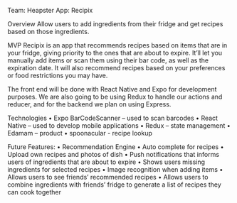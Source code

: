 Team: Heapster App: Recipix

Overview Allow users to add ingredients from their fridge and get recipes based on those ingredients.

MVP Recipix is an app that recommends recipes based on items that are in your fridge, giving priority to the ones that are about to expire. It’ll let you manually add items or scan them using their bar code, as well as the expiration date. It will also recommend recipes based on your preferences or food restrictions you may have.

The front end will be done with React Native and Expo for development purposes. We are also going to be using Redux to handle our actions and reducer, and for the backend we plan on using Express.

Technologies • Expo BarCodeScanner – used to scan barcodes • React Native – used to develop mobile applications • Redux – state management • Edamam – product • spoonacular - recipe lookup

Future Features: • Recommendation Engine • Auto complete for recipes • Upload own recipes and photos of dish • Push notifications that informs users of ingredients that are about to expire • Shows users missing ingredients for selected recipes • Image recognition when adding items • Allows users to see friends’ recommended recipes • Allows users to combine ingredients with friends’ fridge to generate a list of recipes they can cook together
